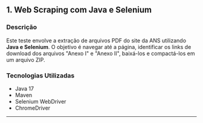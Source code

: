 ## 1. Web Scraping com Java e Selenium

### Descrição
Este teste envolve a extração de arquivos PDF do site da ANS utilizando **Java e Selenium**. O objetivo é navegar até a página, identificar os links de download dos arquivos "Anexo I" e "Anexo II", baixá-los e compactá-los em um arquivo ZIP.

### Tecnologias Utilizadas
- Java 17
- Maven
- Selenium WebDriver
- ChromeDriver

---
